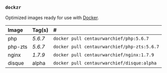 ### `dockzr`

Optimized images ready for use with [Docker](https://www.docker.com/).

| Image | Tag(s) | #
| :--- | :--- | :---
| php | *5.6.7* | `docker pull centaurwarchief/php:5.6.7`
| php-zts | *5.6.7* | `docker pull centaurwarchief/php-zts:5.6.7`
| nginx | *1.7.9* | `docker pull centaurwarchief/nginx:1.7.9`
| disque | alpha | `docker pull centaurwarchief/disque:alpha`
